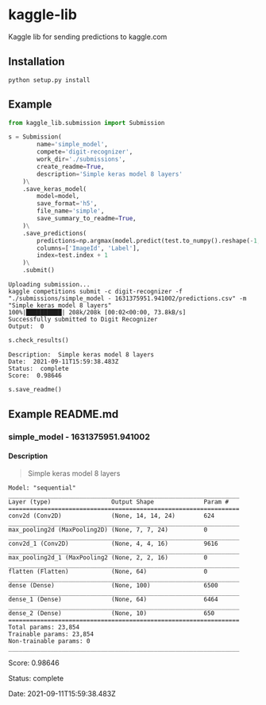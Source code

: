 # kaggle-lib
Kaggle lib for sending predictions to kaggle.com
## Installation
```python setup.py install```
## Example
```python
from kaggle_lib.submission import Submission

s = Submission(
        name='simple_model',
        compete='digit-recognizer',
        work_dir='./submissions',
        create_readme=True,
        description='Simple keras model 8 layers'
    )\
    .save_keras_model(
        model=model,
        save_format='h5',
        file_name='simple',
        save_summary_to_readme=True,
    )\
    .save_predictions(
        predictions=np.argmax(model.predict(test.to_numpy().reshape(-1, 28, 28, 1)), axis=-1),
        columns=['ImageId', 'Label'],
        index=test.index + 1
    )\
    .submit()
```
```
Uploading submission...
kaggle competitions submit -c digit-recognizer -f "./submissions/simple_model - 1631375951.941002/predictions.csv" -m "Simple keras model 8 layers"
100%|██████████| 208k/208k [00:02<00:00, 73.8kB/s]
Successfully submitted to Digit Recognizer
Output:  0
```
```python
s.check_results()
```
```
Description:  Simple keras model 8 layers
Date:  2021-09-11T15:59:38.483Z
Status:  complete
Score:  0.98646
```
```python
s.save_readme()
```
## Example README.md
 ### simple_model - 1631375951.941002
 #### Description
 > Simple keras model 8 layers

```
Model: "sequential"
_________________________________________________________________
Layer (type)                 Output Shape              Param #   
=================================================================
conv2d (Conv2D)              (None, 14, 14, 24)        624       
_________________________________________________________________
max_pooling2d (MaxPooling2D) (None, 7, 7, 24)          0         
_________________________________________________________________
conv2d_1 (Conv2D)            (None, 4, 4, 16)          9616      
_________________________________________________________________
max_pooling2d_1 (MaxPooling2 (None, 2, 2, 16)          0         
_________________________________________________________________
flatten (Flatten)            (None, 64)                0         
_________________________________________________________________
dense (Dense)                (None, 100)               6500      
_________________________________________________________________
dense_1 (Dense)              (None, 64)                6464      
_________________________________________________________________
dense_2 (Dense)              (None, 10)                650       
=================================================================
Total params: 23,854
Trainable params: 23,854
Non-trainable params: 0
_________________________________________________________________
```

Score: 0.98646

Status: complete

Date: 2021-09-11T15:59:38.483Z

